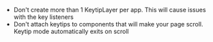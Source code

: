 - Don't create more than 1 KeytipLayer per app. This will cause issues with the key listeners
- Don't attach keytips to components that will make your page scroll. Keytip mode automatically exits on scroll
